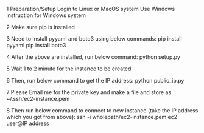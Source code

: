 1	Preparation/Setup
    Login to Linux or MacOS system 
    Use Windows instruction for Windows system

2	Make sure pip is installed

3	Need to install pyyaml and boto3 using below commands:
    pip install pyyaml
    pip install boto3

4	After the above are installed, run below command:
    python setup.py

5	Wait 1 to 2 minute for the instance to be created

6	Then, run below command to get the IP address:
    python public_ip.py 

7	Please Email me for the private key and make a file and store as ~/.ssh/ec2-instance.pem

8	Then run below command to connect to new instance (take the IP address which you got from above):
    ssh -i wholepath/ec2-instance.pem ec2-user@IP address
